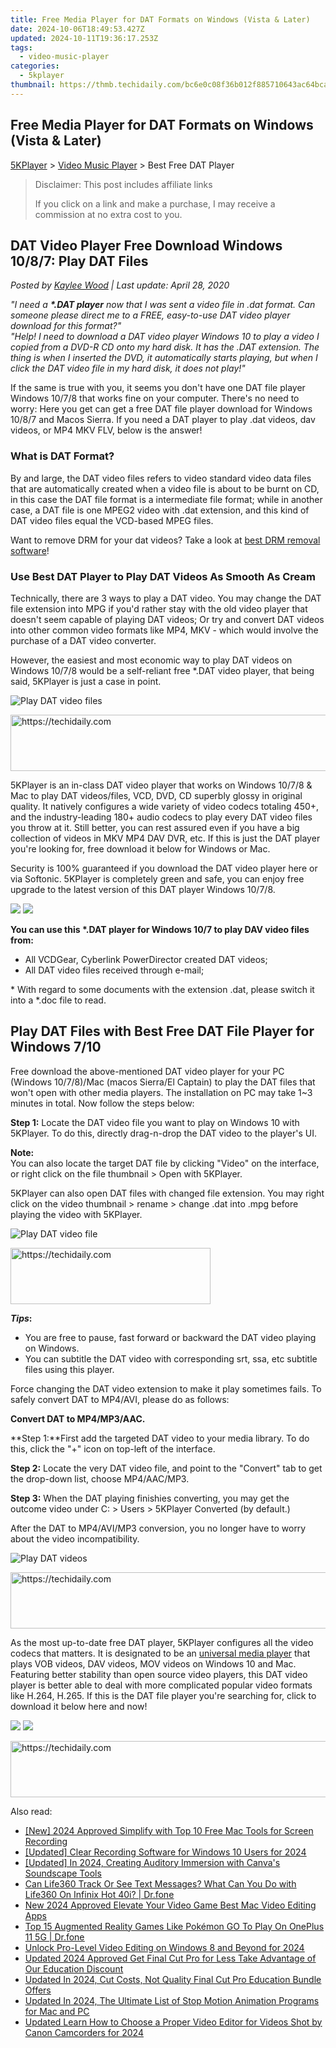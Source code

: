 ```yaml
---
title: Free Media Player for DAT Formats on Windows (Vista & Later)
date: 2024-10-06T18:49:53.427Z
updated: 2024-10-11T19:36:17.253Z
tags:
  - video-music-player
categories:
  - 5kplayer
thumbnail: https://thmb.techidaily.com/bc6e0c08f36b012f885710643ac64bca838b2cd03d9601b077f3603bbf1a3a0e.jpg
---
```


## Free Media Player for DAT Formats on Windows (Vista & Later)

[5KPlayer](https://tools.techidaily.com/5kplayer/products/) \> [Video Music Player](https://tools.techidaily.com/5kplayer/video-music-player/) \> Best Free DAT Player

>  Disclaimer: This post includes affiliate links
>
>  If you click on a link and make a purchase, I may receive a commission at no extra cost to you.
>

## DAT Video Player Free Download Windows 10/8/7: Play DAT Files

 _Posted by [Kaylee Wood](https://www.quora.com/profile/Amanda-Hu-21) | Last update: April 28, 2020_

_"I need a **\*.DAT player** now that I was sent a video file in .dat format. Can someone please direct me to a FREE, easy-to-use DAT video player download for this format?"_  
_"Help! I need to download a DAT video player Windows 10 to play a video I copied from a DVD-R CD onto my hard disk. It has the .DAT extension. The thing is when I inserted the DVD, it automatically starts playing, but when I click the DAT video file in my hard disk, it does not play!"_

If the same is true with you, it seems you don't have one DAT file player Windows 10/7/8 that works fine on your computer. There's no need to worry: Here you get can get a free DAT file player download for Windows 10/8/7 and Macos Sierra. If you need a DAT player to play .dat videos, dav videos, or MP4 MKV FLV, below is the answer!

### What is DAT Format?

By and large, the DAT video files refers to video standard video data files that are automatically created when a video file is about to be burnt on CD, in this case the DAT file format is a intermediate file format; while in another case, a DAT file is one MPEG2 video with .dat extension, and this kind of DAT video files equal the VCD-based MPEG files.

Want to remove DRM for your dat videos? Take a look at [best DRM removal software](https://tools.techidaily.com/5kplayer/iphone-manager/)!

### Use Best DAT Player to Play DAT Videos As Smooth As Cream

Technically, there are 3 ways to play a DAT video. You may change the DAT file extension into MPG if you'd rather stay with the old video player that doesn't seem capable of playing DAT videos; Or try and convert DAT videos into other common video formats like MP4, MKV - which would involve the purchase of a DAT video converter.

However, the easiest and most economic way to play DAT videos on Windows 10/7/8 would be a self-reliant free \*.DAT video player, that being said, 5KPlayer is just a case in point.

![Play DAT video files](https://www.5kplayer.com/video-music-player/img/dat-player-5kplayer-2.png) 

<!-- affiliate ads begin -->
<a href="https://appsumo.8odi.net/c/5597632/2111967/7443" target="_top" id="2111967">
  <img src="//a.impactradius-go.com/display-ad/7443-2111967" border="0" alt="https://techidaily.com" width="728" height="90"/>
</a>
<img height="0" width="0" src="https://appsumo.8odi.net/i/5597632/2111967/7443" style="position:absolute;visibility:hidden;" border="0" />
<!-- affiliate ads end -->

5KPlayer is an in-class DAT video player that works on Windows 10/7/8 & Mac to play DAT videos/files, VCD, DVD, CD superbly glossy in original quality. It natively configures a wide variety of video codecs totaling 450+, and the industry-leading 180+ audio codecs to play every DAT video files you throw at it. Still better, you can rest assured even if you have a big collection of videos in MKV MP4 DAV DVR, etc. If this is just the DAT player you're looking for, free download it below for Windows or Mac.

Security is 100% guaranteed if you download the DAT video player here or via Softonic. 5KPlayer is completely green and safe, you can enjoy free upgrade to the latest version of this DAT player Windows 10/7/8.

[![](https://www.5kplayer.com/video-music-player/../button/freedownwhitewin.png)](https://tools.techidaily.com/5kplayer/products/) [![](https://www.5kplayer.com/video-music-player/../button/freedownbackmac.png)](https://tools.techidaily.com/5kplayer/products/) 

**You can use this \*.DAT player for Windows 10/7 to play DAV video files from:** 

* All VCDGear, Cyberlink PowerDirector created DAT videos;
* All DAT video files received through e-mail;

\* With regard to some documents with the extension .dat, please switch it into a \*.doc file to read.

## Play DAT Files with Best Free DAT File Player for Windows 7/10

Free download the above-mentioned DAT video player for your PC (Windows 10/7/8)/Mac (macos Sierra/El Captain) to play the DAT files that won't open with other media players. The installation on PC may take 1\~3 minutes in total. Now follow the steps below:

**Step 1:** Locate the DAT video file you want to play on Windows 10 with 5KPlayer. To do this, directly drag-n-drop the DAT video to the player's UI.

**Note:**  
 You can also locate the target DAT file by clicking "Video" on the interface, or right click on the file thumbnail > Open with 5KPlayer.

5KPlayer can also open DAT files with changed file extension. You may right click on the video thumbnail > rename > change .dat into .mpg before playing the video with 5KPlayer.

![Play DAT video file](https://www.5kplayer.com/video-music-player/img/play-dat-video-5kplayer.jpg) 

<!-- affiliate ads begin -->
<a href="https://aligracehair.sjv.io/c/5597632/2135401/19272" target="_top" id="2135401">
  <img src="//a.impactradius-go.com/display-ad/19272-2135401" border="0" alt="https://techidaily.com" width="320" height="90"/>
</a>
<img height="0" width="0" src="https://aligracehair.sjv.io/i/5597632/2135401/19272" style="position:absolute;visibility:hidden;" border="0" />
<!-- affiliate ads end -->

**_Tips_:** 

* You are free to pause, fast forward or backward the DAT video playing on Windows.
* You can subtitle the DAT video with corresponding srt, ssa, etc subtitle files using this player.

Force changing the DAT video extension to make it play sometimes fails. To safely convert DAT to MP4/AVI, please do as follows:

**Convert DAT to MP4/MP3/AAC.**

**Step 1:**First add the targeted DAT video to your media library. To do this, click the "+" icon on top-left of the interface.

**Step 2:** Locate the very DAT video file, and point to the "Convert" tab to get the drop-down list, choose MP4/AAC/MP3.

**Step 3:** When the DAT playing finishies converting, you may get the outcome video under C: > Users > 5KPlayer Converted (by default.)

After the DAT to MP4/AVI/MP3 conversion, you no longer have to worry about the video incompatibility. 

![Play DAT videos](https://www.5kplayer.com/video-music-player/../airplay/img/5kplayer-airplay-0120.jpg) 

<!-- affiliate ads begin -->
<a href="https://aligracehair.sjv.io/c/5597632/1880931/19272" target="_top" id="1880931">
  <img src="//a.impactradius-go.com/display-ad/19272-1880931" border="0" alt="https://techidaily.com" width="728" height="90"/>
</a>
<img height="0" width="0" src="https://aligracehair.sjv.io/i/5597632/1880931/19272" style="position:absolute;visibility:hidden;" border="0" />
<!-- affiliate ads end -->

As the most up-to-date free DAT player, 5KPlayer configures all the video codecs that matters. It is designated to be an [universal media player](https://tools.techidaily.com/5kplayer/video-music-player/) that plays VOB videos, DAV videos, MOV videos on Windows 10 and Mac. Featuring better stability than open source video players, this DAT video player is better able to deal with more complicated popular video formats like H.264, H.265\. If this is the DAT file player you're searching for, click to download it below here and now!

[![](https://www.5kplayer.com/video-music-player/../button/freedownwhitewin.png)](https://tools.techidaily.com/5kplayer/products/) [![](https://www.5kplayer.com/video-music-player/../button/freedownbackmac.png)](https://tools.techidaily.com/5kplayer/products/)

<!-- affiliate ads begin -->
<a href="https://appsumo.8odi.net/c/5597632/2094415/7443" target="_top" id="2094415">
  <img src="//a.impactradius-go.com/display-ad/7443-2094415" border="0" alt="https://techidaily.com" width="728" height="90"/>
</a>
<img height="0" width="0" src="https://appsumo.8odi.net/i/5597632/2094415/7443" style="position:absolute;visibility:hidden;" border="0" />
<!-- affiliate ads end -->

<ins class="adsbygoogle"
     style="display:block"
     data-ad-format="autorelaxed"
     data-ad-client="ca-pub-7571918770474297"
     data-ad-slot="1223367746"></ins>

<ins class="adsbygoogle"
     style="display:block"
     data-ad-client="ca-pub-7571918770474297"
     data-ad-slot="8358498916"
     data-ad-format="auto"
     data-full-width-responsive="true"></ins>

<span class="atpl-alsoreadstyle">Also read:</span>
<div><ul>
<li><a href="https://screen-activity-recording.techidaily.com/new-2024-approved-simplify-with-top-10-free-mac-tools-for-screen-recording/"><u>[New] 2024 Approved Simplify with Top 10 Free Mac Tools for Screen Recording</u></a></li>
<li><a href="https://desktop-recording.techidaily.com/updated-clear-recording-software-for-windows-10-users-for-2024/"><u>[Updated] Clear Recording Software for Windows 10 Users for 2024</u></a></li>
<li><a href="https://fox-access.techidaily.com/updated-in-2024-creating-auditory-immersion-with-canvas-soundscape-tools/"><u>[Updated] In 2024, Creating Auditory Immersion with Canva's Soundscape Tools</u></a></li>
<li><a href="https://fake-location.techidaily.com/can-life360-track-or-see-text-messages-what-can-you-do-with-life360-on-infinix-hot-40i-drfone-by-drfone-virtual-android/"><u>Can Life360 Track Or See Text Messages? What Can You Do with Life360 On Infinix Hot 40i? | Dr.fone</u></a></li>
<li><a href="https://video-ai-editor.techidaily.com/new-2024-approved-elevate-your-video-game-best-mac-video-editing-apps/"><u>New 2024 Approved Elevate Your Video Game Best Mac Video Editing Apps</u></a></li>
<li><a href="https://android-pokemon-go.techidaily.com/top-15-augmented-reality-games-like-pokemon-go-to-play-on-oneplus-11-5g-drfone-by-drfone-virtual-android/"><u>Top 15 Augmented Reality Games Like Pokémon GO To Play On OnePlus 11 5G | Dr.fone</u></a></li>
<li><a href="https://video-ai-editor.techidaily.com/unlock-pro-level-video-editing-on-windows-8-and-beyond-for-2024/"><u>Unlock Pro-Level Video Editing on Windows 8 and Beyond for 2024</u></a></li>
<li><a href="https://video-ai-editor.techidaily.com/updated-2024-approved-get-final-cut-pro-for-less-take-advantage-of-our-education-discount/"><u>Updated 2024 Approved Get Final Cut Pro for Less Take Advantage of Our Education Discount</u></a></li>
<li><a href="https://video-ai-editor.techidaily.com/updated-in-2024-cut-costs-not-quality-final-cut-pro-education-bundle-offers/"><u>Updated In 2024, Cut Costs, Not Quality Final Cut Pro Education Bundle Offers</u></a></li>
<li><a href="https://video-ai-editor.techidaily.com/updated-in-2024-the-ultimate-list-of-stop-motion-animation-programs-for-mac-and-pc/"><u>Updated In 2024, The Ultimate List of Stop Motion Animation Programs for Mac and PC</u></a></li>
<li><a href="https://smart-video-editing.techidaily.com/updated-learn-how-to-choose-a-proper-video-editor-for-videos-shot-by-canon-camcorders-for-2024/"><u>Updated Learn How to Choose a Proper Video Editor for Videos Shot by Canon Camcorders for 2024</u></a></li>
</ul></div>

